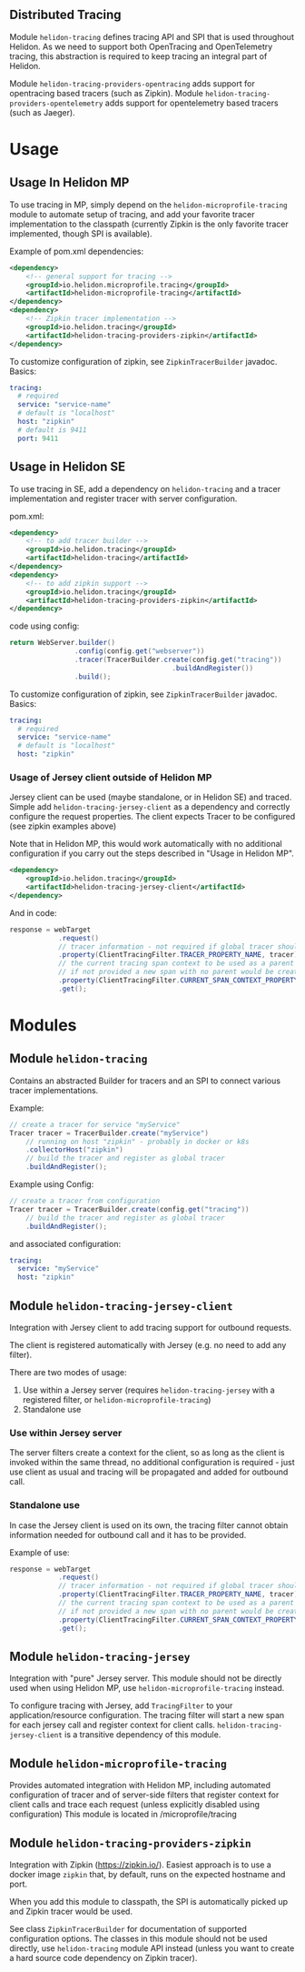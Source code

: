 Distributed Tracing
---

Module `helidon-tracing` defines tracing API and SPI that is used throughout Helidon.
As we need to support both OpenTracing and OpenTelemetry tracing, this abstraction is required to keep tracing an integral part 
of Helidon.

Module `helidon-tracing-providers-opentracing` adds support for opentracing based tracers (such as Zipkin).
Module `helidon-tracing-providers-opentelemetry` adds support for opentelemetry based tracers (such as Jaeger).

# Usage
## Usage In Helidon MP
To use tracing in MP, simply depend on the `helidon-microprofile-tracing` module to automate
setup of tracing, and add your favorite tracer implementation to the classpath (currently Zipkin is the only
favorite tracer implemented, though SPI is available).

Example of pom.xml dependencies:
```xml
<dependency>
    <!-- general support for tracing -->
    <groupId>io.helidon.microprofile.tracing</groupId>
    <artifactId>helidon-microprofile-tracing</artifactId>
</dependency>
<dependency>
    <!-- Zipkin tracer implementation -->
    <groupId>io.helidon.tracing</groupId>
    <artifactId>helidon-tracing-providers-zipkin</artifactId>
</dependency>
```

To customize configuration of zipkin, see `ZipkinTracerBuilder` javadoc. Basics:
```yaml
tracing:
  # required
  service: "service-name"
  # default is "localhost"
  host: "zipkin"
  # default is 9411
  port: 9411
```

## Usage in Helidon SE
To use tracing in SE, add a dependency on `helidon-tracing` and a tracer
implementation and register tracer with server configuration.

pom.xml:
```xml
<dependency>
    <!-- to add tracer builder -->
    <groupId>io.helidon.tracing</groupId>
    <artifactId>helidon-tracing</artifactId>
</dependency>
<dependency>
    <!-- to add zipkin support -->
    <groupId>io.helidon.tracing</groupId>
    <artifactId>helidon-tracing-providers-zipkin</artifactId>
</dependency>
```

code using config:
```java
return WebServer.builder()
                .config(config.get("webserver"))
                .tracer(TracerBuilder.create(config.get("tracing"))
                                        .buildAndRegister())
                .build();
```

To customize configuration of zipkin, see `ZipkinTracerBuilder` javadoc. Basics:
```yaml
tracing:
  # required
  service: "service-name"
  # default is "localhost"
  host: "zipkin"
```

### Usage of Jersey client outside of Helidon MP
Jersey client can be used (maybe standalone, or in Helidon SE) and traced.
Simple add `helidon-tracing-jersey-client` as a dependency and correctly configure
the request properties. The client expects Tracer to be configured (see zipkin examples above)
 
Note that in Helidon MP, this would work automatically with no additional configuration if you 
carry out the steps described in "Usage in Helidon MP".

```xml
<dependency>
    <groupId>io.helidon.tracing</groupId>
    <artifactId>helidon-tracing-jersey-client</artifactId>
</dependency>
```

And in code:
```java
response = webTarget
            .request()
            // tracer information - not required if global tracer should be used
            .property(ClientTracingFilter.TRACER_PROPERTY_NAME, tracer)
            // the current tracing span context to be used as a parent for outbound request
            // if not provided a new span with no parent would be created
            .property(ClientTracingFilter.CURRENT_SPAN_CONTEXT_PROPERTY_NAME, spanContext)
            .get();
```

# Modules

## Module `helidon-tracing`
Contains an abstracted Builder for tracers and an SPI
to connect various tracer implementations.

Example:
```java
// create a tracer for service "myService"
Tracer tracer = TracerBuilder.create("myService")
    // running on host "zipkin" - probably in docker or k8s
    .collectorHost("zipkin")
    // build the tracer and register as global tracer
    .buildAndRegister();
```

Example using Config:
```java
// create a tracer from configuration
Tracer tracer = TracerBuilder.create(config.get("tracing"))    
    // build the tracer and register as global tracer
    .buildAndRegister();
```

and associated configuration:
```yaml
tracing:
  service: "myService"
  host: "zipkin"
```

## Module `helidon-tracing-jersey-client`
Integration with Jersey client to add tracing support
 for outbound requests.
 
The client is registered automatically with Jersey (e.g. no need to add any filter).

There are two modes of usage:
1. Use within a Jersey server (requires `helidon-tracing-jersey` with a registered filter, or `helidon-microprofile-tracing`)
2. Standalone use

### Use within Jersey server
The server filters create a context for the client, so as long as the client is invoked
within the same thread, no additional configuration is required - just use 
client as usual and tracing will be propagated and added for outbound call.

### Standalone use
In case the Jersey client is used on its own, the tracing filter cannot obtain 
information needed for outbound call and it has to be provided.

Example of use:
```java
response = webTarget
            .request()
            // tracer information - not required if global tracer should be used
            .property(ClientTracingFilter.TRACER_PROPERTY_NAME, tracer)
            // the current tracing span context to be used as a parent for outbound request
            // if not provided a new span with no parent would be created
            .property(ClientTracingFilter.CURRENT_SPAN_CONTEXT_PROPERTY_NAME, spanContext)
            .get();
``` 

## Module `helidon-tracing-jersey`
Integration with "pure" Jersey server. This module should not be directly used when using
Helidon MP, use `helidon-microprofile-tracing` instead.

To configure tracing with Jersey, add `TracingFilter` to your application/resource configuration.
The tracing filter will start a new span for each jersey call and register context for client calls.
`helidon-tracing-jersey-client` is a transitive dependency of this module.

## Module `helidon-microprofile-tracing`
Provides automated integration with Helidon MP, including automated configuration of
tracer and of server-side filters that register context for client calls and trace each 
request (unless explicitly disabled using configuration)
This module is located in /microprofile/tracing

## Module `helidon-tracing-providers-zipkin`
Integration with Zipkin (https://zipkin.io/). Easiest approach is to use a docker image
`zipkin` that, by default, runs on the expected hostname and port.

When you add this module to classpath, the SPI is automatically picked up and Zipkin tracer 
would be used.

See class `ZipkinTracerBuilder` for documentation of supported configuration options. The classes
in this module should not be used directly, use `helidon-tracing` module API instead (unless
you want to create a hard source code dependency on Zipkin tracer).
